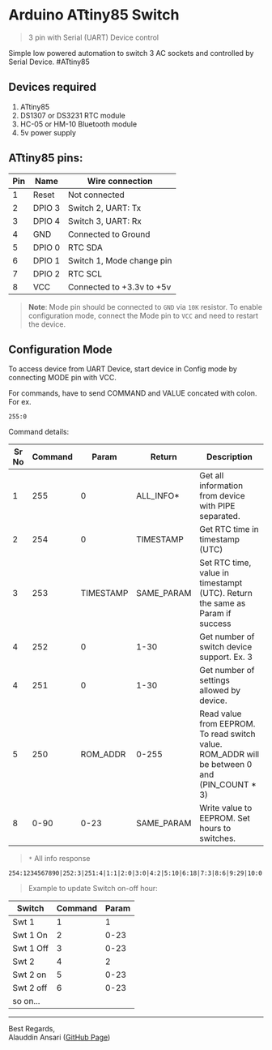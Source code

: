 Arduino ATtiny85 Switch 
=======================
> 3 pin with Serial (UART) Device control


Simple low powered automation to switch 3 AC sockets and controlled by Serial Device. #ATtiny85


## Devices required
1. ATtiny85
2. DS1307 or DS3231 RTC module
3. HC-05 or HM-10 Bluetooth module
4. 5v power supply


## ATtiny85 pins:


Pin   | Name         | Wire connection
----- | ------------ | ---------------
1     | Reset        | Not connected              
2     | DPIO 3       | Switch 2, UART: Tx         
3     | DPIO 4       | Switch 3, UART: Rx         
4     | GND          | Connected to Ground        
5     | DPIO 0       | RTC SDA                    
6     | DPIO 1       | Switch 1, Mode change pin
7     | DPIO 2       | RTC SCL                    
8     | VCC          | Connected to +3.3v to +5v  


> **Note**: Mode pin should be connected to `GND` via `10K` resistor. 
> To enable configuration mode, connect the Mode pin to `VCC` and need to restart the device.


## Configuration Mode

To access device from UART Device, start device in Config mode by connecting MODE pin with VCC.

For commands, have to send COMMAND and VALUE concated with colon. For ex.
```
255:0
```

Command details:

Sr No  | Command  | Param      | Return      | Description
------ | -------- | -----------| ----------- | -----------
1      | 255      | 0          | ALL_INFO*   | Get all information from device with PIPE separated.
2      | 254      | 0          | TIMESTAMP   | Get RTC time in timestamp (UTC)
3      | 253      | TIMESTAMP  | SAME_PARAM  | Set RTC time, value in timestampt (UTC). Return the same as Param if success
4      | 252      | 0          | 1-30        | Get number of switch device support. Ex. 3
4      | 251      | 0          | 1-30        | Get number of settings allowed by device.
5      | 250      | ROM_ADDR   | 0-255       | Read value from EEPROM. To read switch value. ROM_ADDR will be between 0 and (PIN_COUNT * 3)
8      | 0-90     | 0-23       | SAME_PARAM  | Write value to EEPROM. Set hours to switches.


> `*` All info response
```
254:1234567890|252:3|251:4|1:1|2:0|3:0|4:2|5:10|6:18|7:3|8:6|9:29|10:0|11:0|12:0|
```

> Example to update Switch on-off hour:

Switch    | Command | Param
--------- | ------- | ------
Swt 1     | 1       | 1
Swt 1 On  | 2       | 0-23
Swt 1 Off | 3       | 0-23
Swt 2     | 4       | 2
Swt 2 on  | 5       | 0-23
Swt 2 off | 6       | 0-23
so on...  |         |     


---
  
Best Regards,  
Alauddin Ansari 
([GitHub Page](https://github.com/AlauddinTheWonder "Alauddin Ansari"))
